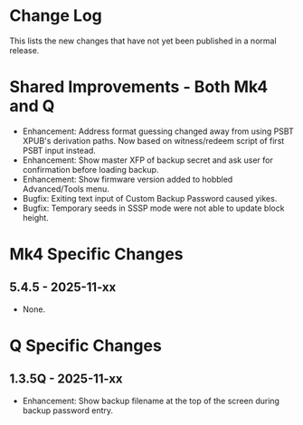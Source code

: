 # Change Log

This lists the new changes that have not yet been published in a normal release.

# Shared Improvements - Both Mk4 and Q

- Enhancement: Address format guessing changed away from using PSBT XPUB's derivation paths.
  Now based on witness/redeem script of first PSBT input instead.
- Enhancement: Show master XFP of backup secret and ask user for confirmation before loading backup.
- Enhancement: Show firmware version added to hobbled Advanced/Tools menu.
- Bugfix: Exiting text input of Custom Backup Password caused yikes.
- Bugfix: Temporary seeds in SSSP mode were not able to update block height.


# Mk4 Specific Changes

## 5.4.5 - 2025-11-xx

- None.


# Q Specific Changes

## 1.3.5Q - 2025-11-xx

- Enhancement: Show backup filename at the top of the screen during backup password entry.


